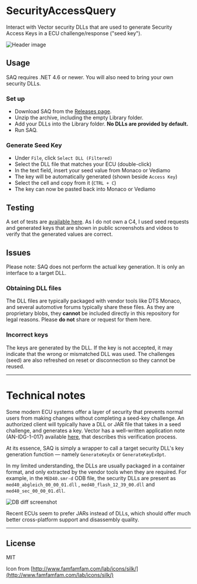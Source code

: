 # SecurityAccessQuery

Interact with Vector security DLLs that are used to generate Security Access Keys in a ECU challenge/response ("seed key").

![Header image](https://raw.githubusercontent.com/jglim/SecurityAccessQuery/main/docs/resources/SAQ_Header.png)

## Usage

SAQ requires .NET 4.6 or newer. You will also need to bring your own security DLLs.

### Set up

- Download SAQ from the [Releases page](https://github.com/jglim/SecurityAccessQuery/releases/download/v1.0.0/SecurityAccessQuery_v1.0.0.zip).
- Unzip the archive, including the empty Library folder.
- Add your DLLs into the Library folder. **No DLLs are provided by default.**
- Run SAQ.

### Generate Seed Key

- Under `File`, click `Select DLL (Filtered)`
- Select the DLL file that matches your ECU (double-click)
- In the text field, insert your seed value from Monaco or Vediamo
- The key will be automatically generated (shown beside `Access Key`)
- Select the cell and copy from it (`CTRL + C`)
- The key can now be pasted back into Monaco or Vediamo

## Testing

A set of tests are [available here](https://github.com/jglim/SecurityAccessQuery/blob/main/docs/tests.md). As I do not own a C4, I used seed requests and generated keys that are shown in public screenshots and videos to verify that the generated values are correct.

## Issues

Please note: SAQ does not perform the actual key generation. It is only an interface to a target DLL.

### Obtaining DLL files

The DLL files are typically packaged with vendor tools like DTS Monaco, and several automotive forums typically share these files. As they are proprietary blobs, they **cannot** be included directly in this repository for legal reasons. Please **do not** share or request for them here.

### Incorrect keys

The keys are generated by the DLL. If the key is not accepted, it may indicate that the wrong or mismatched DLL was used. The challenges (seed) are also refreshed on reset or disconnection so they cannot be reused.

---

# Technical notes

Some modern ECU systems offer a layer of security that prevents normal users from making changes without completing a seed-key challenge. An authorized client will typically have a DLL or JAR file that takes in a seed challenge, and generates a key. Vector has a well-written application note (AN-IDG-1-017) available [here](https://assets.vector.com/cms/content/know-how/_application-notes/AN-IDG-1-017_SecurityAccess.pdf), that describes this verification process.

At its essence, SAQ is simply a wrapper to call a target security DLL's key generation function — namely `GenerateKeyEx` or `GenerateKeyExOpt`. 

In my limited understanding, the DLLs are usually packaged in a container format, and only extracted by the vendor tools when they are required. For example, in the `MED40.smr-d` ODB file, the security DLLs are present as `med40_abgleich_00_00_01.dll` , `med40_flash_12_39_00.dll` and `med40_sec_00_00_01.dll`.

![DB diff screenshot](https://raw.githubusercontent.com/jglim/SecurityAccessQuery/main/docs/resources/diff.png)

Recent ECUs seem to prefer JARs instead of DLLs, which should offer much better cross-platform support and disassembly quality.

---

## License

MIT

Icon from [http://www.famfamfam.com/lab/icons/silk/](http://www.famfamfam.com/lab/icons/silk/)